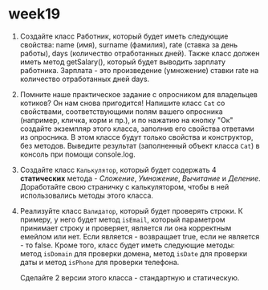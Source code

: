 # week19
1. Создайте класс Работник, который будет иметь следующие свойства: name (имя), surname (фамилия), rate (ставка за день работы), days (количество отработанных дней). Также класс должен иметь метод getSalary(), который будет выводить зарплату работника. Зарплата - это произведение (умножение) ставки rate на количество отработанных дней days.
2. Помните наше практическое задание с опросником для владельцев котиков? Он нам снова пригодится! Напишите класс `Cat` со свойствами, соответствующими полям вашего опросника (например, кличка, корм и пр.), и по нажатию на кнопку "Ок" создайте экземпляр этого класса, заполнив его свойства ответами из опросника. В этом классе будут только свойства и конструктор, без методов. Выведите результат (заполненный объект класса `Cat`) в консоль при помощи console.log.
3. Создайте класс `Калькулятор`, который будет содержать 4 **статических** метода - *Сложение*, *Умножение*, *Вычитание* и *Деление*. Доработайте свою страничку с калькулятором, чтобы в ней использовались методы этого класса.
4. Реализуйте класс `Валидатор`, который будет проверять строки. К примеру, у него будет метод `isEmail`, который параметром принимает строку и проверяет, является ли она корректным емейлом или нет. Если является - возвращает true, если не является - то false. Кроме того, класс будет иметь следующие методы: метод `isDomain` для проверки домена, метод `isDate` для проверки даты и метод `isPhone` для проверки телефона.
    
    Сделайте 2 версии этого класса - стандартную и статическую.
